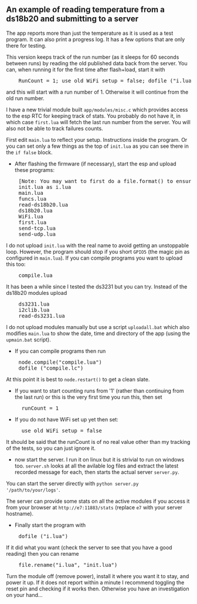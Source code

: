 An example of reading temperature from a ds18b20 and submitting to a server
------------

The app reports more than just the temperature as it is used as a test program. It can also print a progress log. It has a few options that are only there for testing.

This version keeps track of the run number (as it sleeps for 60 seconds between runs) by reading the old published data back from the server. You can, when running it for the first time after flash+load, start it with
<pre>
	RunCount = 1; use_old_WiFi_setup = false; dofile ("i.lua")
</pre>
and this will start with a run number of 1. Otherwise it will continue from the old run number.

I have a new trivial module built `app/modules/misc.c` which provides access to the esp RTC for keeping track of stats. You probably do not have it, in which case `first.lua` will fetch the last run number from the server. You will also not be able to track failures counts.

First edit `main.lua` to reflect your setup. Instructions inside the program.
Or you can set only a few things as the top of `init.lua` as you can see there in the `if false` block.

- After flashing the firmware (if necessary), start the esp and upload these programs:
<pre>
	[Note: You may want to first do a file.format() to ensure a clean file system]
	init.lua as i.lua
	main.lua
	funcs.lua
	read-ds18b20.lua
	ds18b20.lua
	WiFi.lua
	first.lua
	send-tcp.lua
	send-udp.lua
</pre>
I do not upload `init.lua` with the real name to avoid getting an unstoppable loop. However, the program should stop if you short `GPIO5` (the magic pin as configured in `main.lua`).
If you can compile programs you want to upload this too:
<pre>
	compile.lua
</pre>
It has been a while since I tested the ds3231 but you can try. Instead of the ds18b20 modules upload
<pre>
	ds3231.lua
	i2clib.lua
	read-ds3231.lua
</pre>
I do not upload modules manually but use a script `uploadall.bat` which also modifies `main.lua` to show the date, time and directory of the app (using the `upmain.bat` script).

- If you can compile programs then run
<pre>
	node.compile("compile.lua")
	dofile ("compile.lc")
</pre>
At this point it is best to `node.restart()` to get a clean slate.
- If you want to start counting runs from '1' (rather than continuing from the last run) or this is the very first time you run this, then set
<pre>
	 runCount = 1
</pre>
- If you do not have WiFi set up yet then set:
<pre>
	 use_old_WiFi_setup = false
</pre>
It should be said that the runCount is of no real value other than my tracking of the tests, so you can just ignore it.

- now start the server. I run it on linux but it is strivial to run on windows too. `server.sh` looks at all the avilable log files and extract the latest recorded message for each, then starts the actual server `server.py`.

You can start the server directly with `python server.py '/path/to/your/logs'`.

The server can provide some stats on all the active modules if you access it from your browser at `http://e7:11883/stats` (replace `e7` with your server hostname).

- Finally start the program with
<pre>
	dofile ("i.lua")
</pre>
If it did what you want (check the server to see that you have a good reading) then you can rename
<pre>
	file.rename("i.lua", "init.lua")
</pre>
Turn the module off (remove power), install it where you want it to stay, and power it up.
If it does not report within a minute I recommend toggling the reset pin and checking if it works then. Otherwise you have an investigation on your hand...

